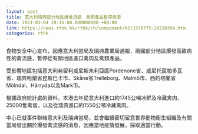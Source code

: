 ```yaml
---
layout: post
title: 意大利瑞典部分地區爆禽流感　禽類產品暫停來港
date: 2021-03-04 19:16:08.000000000 +08:00
link: https://news.rthk.hk/rthk/ch/component/k2/1578775-20210304.htm
categories: rthk
---
```


食物安全中心宣布，因應意大利當局及瑞典農業局通報，兩國部分地區爆發高致病性的禽流感，暫停從有關地區進口禽肉及禽類產品。

受影響地區包括意大利弗留利威尼斯朱利亞區Pordenone省、威尼托區帕多瓦省、瑞典哈蘭省昆斯巴卡市、Skåne省Trelleborg、Malmö市、西約塔蘭省Mölndal、Härryda以及Mark市。

根據政府統計處的資料，本港去年從意大利進口約1745公噸冰鮮及冷藏禽肉、25000隻禽蛋，以及從瑞典進口約1550公噸冷藏禽肉。

中心已就事件聯絡意大利及瑞典當局，並會繼續密切留意世界動物衞生組織及有關當局發出關於爆發禽流感的消息，因應當地疫情發展，採取適當行動。
